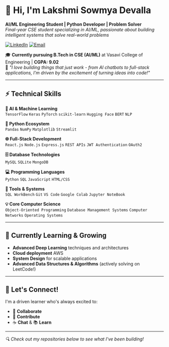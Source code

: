 # 👋 Hi, I'm Lakshmi Sowmya Devalla  
**AI/ML Engineering Student | Python Developer | Problem Solver**  
*Final-year CSE student specializing in AI/ML, passionate about building intelligent systems that solve real-world problems*  

[![LinkedIn](https://img.shields.io/badge/LinkedIn-Let's_Connect-%230A66C2?style=for-the-badge&logo=linkedin)](https://linkedin.com/in/sowmya-devalla)
[![Email](https://img.shields.io/badge/Email-Reach_Out-%23D14836?style=for-the-badge&logo=gmail)](mailto:sowmyadevalla49@gmail.com)

🎓 **Currently pursuing B.Tech in CSE (AI/ML)** at Vasavi College of Engineering | **CGPA: 9.02**  
🌟 *"I love building things that just work -  from AI chatbots to full-stack applications, I'm driven by the excitement of turning ideas into code!"*

---

## ⚡ Technical Skills   

**🤖 AI & Machine Learning**  
`TensorFlow` `Keras` `PyTorch` `scikit-learn` `Hugging Face` `BERT`  `NLP` 

**🐍 Python Ecosystem**  
`Pandas` `NumPy` `Matplotlib` `Streamlit`  

**🌐 Full-Stack Development**  
`React.js` `Node.js` `Express.js` `REST APIs` `JWT Authentication` `OAuth2`  

**🗄️ Database Technologies**  
`MySQL` `SQLite` `MongoDB` 

**💻 Programming Languages**  
`Python` `SQL` `JavaScript` `HTML/CSS`  

**🔧 Tools & Systems**  
`SQL WorkBench` `Git` `VS Code` `Google Colab`  `Jupyter NoteBook`

**💡 Core Computer Science**  
`Object-Oriented Programming` `Database Management Systems` `Computer Networks` `Operating Systems`  

---

## 🌱 Currently Learning & Growing

- **Advanced Deep Learning** techniques and architectures
- **Cloud deployment** AWS
- **System Design** for scalable applications
- **Advanced Data Structures & Algorithms** (actively solving on LeetCode!)

---

## 💬 Let's Connect!  

I'm a driven learner who's always excited to:  
- 🤝 **Collaborate**     
- 🎯 **Contribute**
- ☕ **Chat** & 📚 **Learn**

---

*🔍 Check out my repositories below to see what I've been building!*
